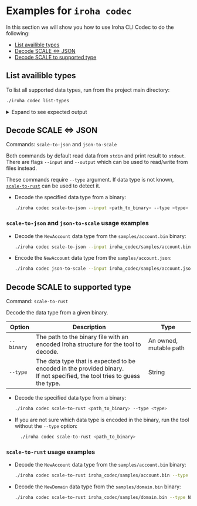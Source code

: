 # Examples for `iroha codec`

In this section we will show you how to use Iroha CLI Codec to do the following:
  - [List availible types](#list-availible-types)
  - [Decode SCALE ⇔ JSON](#decode-scale-⇔-json)
  - [Decode SCALE to supported type](#decode-scale-to-supported-type)

## List availible types

To list all supported data types, run from the project main directory:

```bash
./iroha codec list-types
```

<details> <summary> Expand to see expected output</summary>

```
Account
AccountEvent
AccountEventFilter
AccountEventSet
AccountId
AccountMintBox
AccountPermissionChanged
AccountRoleChanged
Action
Algorithm
...

344 types are supported
```

</details>


## Decode SCALE ⇔ JSON

Commands: `scale-to-json` and `json-to-scale`

Both commands by default read data from `stdin` and print result to `stdout`.
There are flags `--input` and `--output` which can be used to read/write from files instead.

These commands require `--type` argument. If data type is not known, [`scale-to-rust`](#scale-to-rust) can be used to detect it.

* Decode the specified data type from a binary:

  ```bash
  ./iroha codec scale-to-json --input <path_to_binary> --type <type>
  ```

### `scale-to-json` and `json-to-scale` usage examples

* Decode the `NewAccount` data type from the `samples/account.bin` binary:

  ```bash
  ./iroha codec scale-to-json --input iroha_codec/samples/account.bin --type NewAccount
  ```

* Encode the `NewAccount` data type from the `samples/account.json`:

  ```bash
  ./iroha codec json-to-scale --input iroha_codec/samples/account.json --output result.bin --type NewAccount
  ```


## Decode SCALE to supported type
Command: `scale-to-rust`

Decode the data type from a given binary.

|   Option   |                                                          Description                                                          |          Type          |
| ---------- | ----------------------------------------------------------------------------------------------------------------------------- | ---------------------- |
| `--binary` | The path to the binary file with an encoded Iroha structure for the tool to decode.                                           | An owned, mutable path |
| `--type`   | The data type that is expected to be encoded in the provided binary.<br />If not specified, the tool tries to guess the type. | String                 |

* Decode the specified data type from a binary:

  ```bash
  ./iroha codec scale-to-rust <path_to_binary> --type <type>
  ```

* If you are not sure which data type is encoded in the binary, run the tool without the `--type` option:

  ```bash
    ./iroha codec scale-to-rust <path_to_binary>
  ```

### `scale-to-rust` usage examples

* Decode the `NewAccount` data type from the `samples/account.bin` binary:

  ```bash
  ./iroha codec scale-to-rust iroha_codec/samples/account.bin --type NewAccount
  ```

* Decode the `NewDomain` data type from the `samples/domain.bin` binary:

  ```bash
  ./iroha codec scale-to-rust iroha_codec/samples/domain.bin --type NewDomain
  ```
